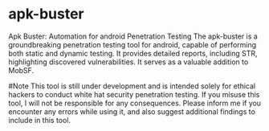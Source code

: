 # apk-buster
Apk Buster: Automation for android Penetration Testing
The apk-buster is a groundbreaking penetration testing tool for android, capable of performing both static and dynamic testing. It provides detailed reports, including STR, highlighting discovered vulnerabilities. It serves as a valuable addition to MobSF.

#Note
This tool is still under development and is intended solely for ethical hackers to conduct white hat security penetration testing. If you misuse this tool, I will not be responsible for any consequences. Please inform me if you encounter any errors while using it, and also suggest additional findings to include in this tool.


